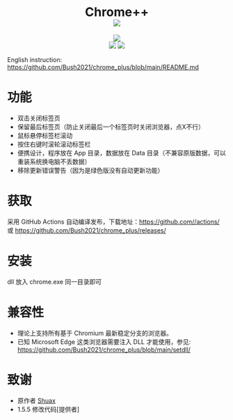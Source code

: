 <div align="center">
<h1 align="center">Chrome++<br><img align='middle' src='https://anay.cosr.eu.org/?text=@Bush2021/chrome_plus'></img></h1>
<img align='middle' src='https://anay.cosr.eu.org/?repo=Bush2021/chrome_plus'></img>
<br>
<img src="https://img.shields.io/github/license/Bush2021/chrome_plus?color=ff69b4">
<img src="https://img.shields.io/github/languages/code-size/Bush2021/chrome_plus?color=blueviolet">
</div>

English instruction: https://github.com/Bush2021/chrome_plus/blob/main/README.md

# 功能
- 双击关闭标签页
- 保留最后标签页（防止关闭最后一个标签页时关闭浏览器，点X不行）
- 鼠标悬停标签栏滚动
- 按住右键时滚轮滚动标签栏
- 便携设计，程序放在 App 目录，数据放在 Data 目录（不兼容原版数据，可以重装系统换电脑不丢数据）
- 移除更新错误警告（因为是绿色版没有自动更新功能）

# 获取
采用 GitHub Actions 自动编译发布，下载地址：https://github.com//actions/ 或 https://github.com/Bush2021/chrome_plus/releases/

# 安装
dll 放入 chrome.exe 同一目录即可

# 兼容性
* 理论上支持所有基于 Chromium 最新稳定分支的浏览器。
* 已知 Microsoft Edge 这类浏览器需要注入 DLL 才能使用，参见: https://github.com/Bush2021/chrome_plus/blob/main/setdll/

# 致谢
* 原作者 [Shuax](https://github.com/shuax/)
* 1.5.5 修改代码[提供者]